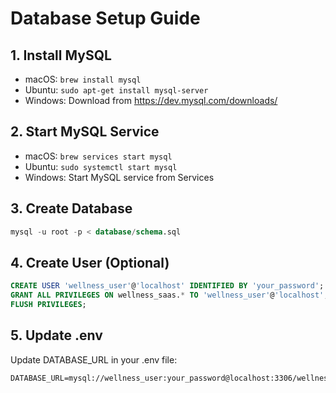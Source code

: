 # Database Setup Guide

## 1. Install MySQL
- macOS: `brew install mysql`
- Ubuntu: `sudo apt-get install mysql-server`
- Windows: Download from https://dev.mysql.com/downloads/

## 2. Start MySQL Service
- macOS: `brew services start mysql`
- Ubuntu: `sudo systemctl start mysql`
- Windows: Start MySQL service from Services

## 3. Create Database
```sql
mysql -u root -p < database/schema.sql
```

## 4. Create User (Optional)
```sql
CREATE USER 'wellness_user'@'localhost' IDENTIFIED BY 'your_password';
GRANT ALL PRIVILEGES ON wellness_saas.* TO 'wellness_user'@'localhost';
FLUSH PRIVILEGES;
```

## 5. Update .env
Update DATABASE_URL in your .env file:
```
DATABASE_URL=mysql://wellness_user:your_password@localhost:3306/wellness_saas
```
